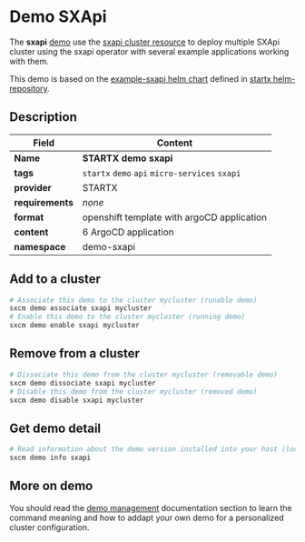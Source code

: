 # Demo SXApi

The **sxapi** [demo](../../5-demos) use the [sxapi cluster resource](../../resources/sxapi) to deploy multiple SXApi cluster using the sxapi operator with several example applications working with them.

This demo is based on the [example-sxapi helm chart](https://helm-repository.readthedocs.io/en/latest/charts/example-sxapi) defined in [startx helm-repository](https://helm-repository.readthedocs.io).

## Description

| Field            | Content                                        |
| ---------------- | ---------------------------------------------- |
| **Name**         | **STARTX demo sxapi**                          |
| **tags**         | `startx` `demo` `api` `micro-services` `sxapi` |
| **provider**     | STARTX                                         |
| **requirements** | _none_                                         |
| **format**       | openshift template with argoCD application     |
| **content**      | 6 ArgoCD application                           |
| **namespace**    | demo-sxapi                                     |

## Add to a cluster

```bash
# Associate this demo to the cluster mycluster (runable demo)
sxcm demo associate sxapi mycluster
# Enable this demo to the cluster mycluster (running demo)
sxcm demo enable sxapi mycluster
```

## Remove from a cluster

```bash
# Dissociate this demo from the cluster mycluster (removable demo)
sxcm demo dissociate sxapi mycluster
# Disable this demo from the cluster mycluster (removed demo)
sxcm demo disable sxapi mycluster
```

## Get demo detail

```bash
# Read information about the demo version installed into your host (local)
sxcm demo info sxapi
```

## More on demo

You should read the [demo management](../../5-demos) documentation section to learn the command
meaning and how to addapt your own demo for a personalized cluster configuration.
